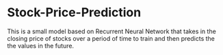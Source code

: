 # Stock-Price-Prediction

This is a small model based on Recurrent Neural Network that takes in the closing price of stocks over a period of time to train and then predicts the the values in the future.
